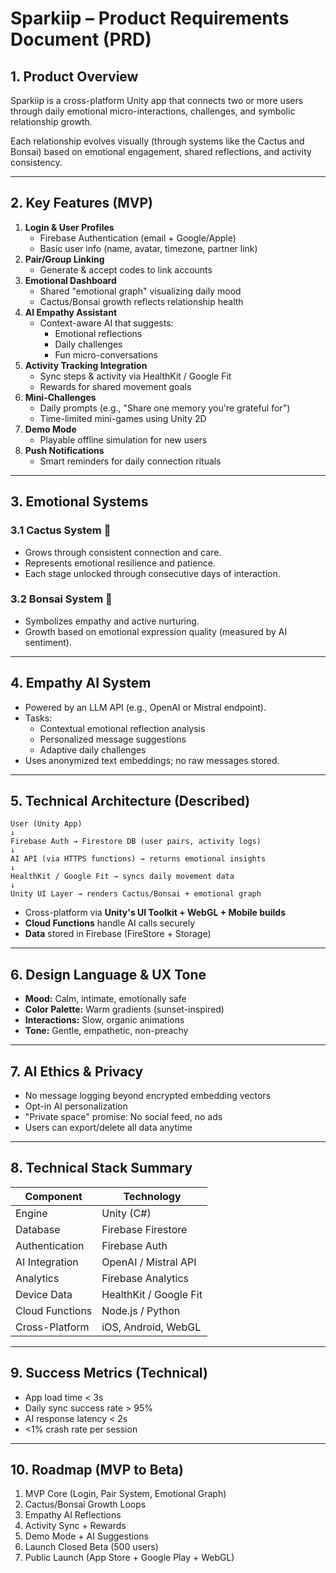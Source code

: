# Sparkiip – Product Requirements Document (PRD)

## 1. Product Overview
Sparkiip is a cross-platform Unity app that connects two or more users through daily emotional micro-interactions, challenges, and symbolic relationship growth.

Each relationship evolves visually (through systems like the Cactus and Bonsai) based on emotional engagement, shared reflections, and activity consistency.

---

## 2. Key Features (MVP)
1. **Login & User Profiles**
   - Firebase Authentication (email + Google/Apple)
   - Basic user info (name, avatar, timezone, partner link)
2. **Pair/Group Linking**
   - Generate & accept codes to link accounts
3. **Emotional Dashboard**
   - Shared "emotional graph" visualizing daily mood
   - Cactus/Bonsai growth reflects relationship health
4. **AI Empathy Assistant**
   - Context-aware AI that suggests:
     - Emotional reflections
     - Daily challenges
     - Fun micro-conversations
5. **Activity Tracking Integration**
   - Sync steps & activity via HealthKit / Google Fit
   - Rewards for shared movement goals
6. **Mini-Challenges**
   - Daily prompts (e.g., "Share one memory you're grateful for")
   - Time-limited mini-games using Unity 2D
7. **Demo Mode**
   - Playable offline simulation for new users
8. **Push Notifications**
   - Smart reminders for daily connection rituals

---

## 3. Emotional Systems
### 3.1 Cactus System 🌵
- Grows through consistent connection and care.
- Represents emotional resilience and patience.
- Each stage unlocked through consecutive days of interaction.

### 3.2 Bonsai System 🌱
- Symbolizes empathy and active nurturing.
- Growth based on emotional expression quality (measured by AI sentiment).

---

## 4. Empathy AI System
- Powered by an LLM API (e.g., OpenAI or Mistral endpoint).
- Tasks:
  - Contextual emotional reflection analysis
  - Personalized message suggestions
  - Adaptive daily challenges
- Uses anonymized text embeddings; no raw messages stored.

---

## 5. Technical Architecture (Described)
```
User (Unity App)
↓
Firebase Auth → Firestore DB (user pairs, activity logs)
↓
AI API (via HTTPS functions) → returns emotional insights
↓
HealthKit / Google Fit → syncs daily movement data
↓
Unity UI Layer → renders Cactus/Bonsai + emotional graph
```

- Cross-platform via **Unity's UI Toolkit + WebGL + Mobile builds**
- **Cloud Functions** handle AI calls securely
- **Data** stored in Firebase (FireStore + Storage)

---

## 6. Design Language & UX Tone
- **Mood:** Calm, intimate, emotionally safe  
- **Color Palette:** Warm gradients (sunset-inspired)  
- **Interactions:** Slow, organic animations  
- **Tone:** Gentle, empathetic, non-preachy  

---

## 7. AI Ethics & Privacy
- No message logging beyond encrypted embedding vectors  
- Opt-in AI personalization  
- "Private space" promise: No social feed, no ads  
- Users can export/delete all data anytime

---

## 8. Technical Stack Summary
| Component | Technology |
|------------|-------------|
| Engine | Unity (C#) |
| Database | Firebase Firestore |
| Authentication | Firebase Auth |
| AI Integration | OpenAI / Mistral API |
| Analytics | Firebase Analytics |
| Device Data | HealthKit / Google Fit |
| Cloud Functions | Node.js / Python |
| Cross-Platform | iOS, Android, WebGL |

---

## 9. Success Metrics (Technical)
- App load time < 3s  
- Daily sync success rate > 95%  
- AI response latency < 2s  
- <1% crash rate per session

---

## 10. Roadmap (MVP to Beta)
1. MVP Core (Login, Pair System, Emotional Graph)
2. Cactus/Bonsai Growth Loops
3. Empathy AI Reflections
4. Activity Sync + Rewards
5. Demo Mode + AI Suggestions
6. Launch Closed Beta (500 users)
7. Public Launch (App Store + Google Play + WebGL)

